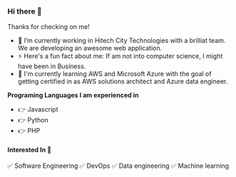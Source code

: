 ### Hi there 👋

Thanks for checking on me! 

- 🔭 I’m currently working in Hitech City Technologies with a brilliat team. We are developing an awesome web application.
- ⚡ Here's a fun fact about me: If am not into computer science, I might have been in Business.
- 💪 I'm currently learning AWS and Microsoft Azure with the goal of getting certified in as AWS solutions architect and Azure data engineer.

**Programing Languages I am experienced in**
- 👉 Javascript 
- 👉 Python 
- 👉 PHP

#### Interested In 🥰
✅ Software Engineering ✅ DevOps ✅ Data engineering ✅ Machine learning

<!--
**EvelynAnyebe/EvelynAnyebe** is a ✨ _special_ ✨ repository because its `README.md` (this file) appears on your GitHub profile.

Here are some ideas to get you started:

- 🔭 I’m currently working on ...
- 🌱 I’m currently learning ...
- 👯 I’m looking to collaborate on ...
- 🤔 I’m looking for help with ...
- 💬 Ask me about ...
- 📫 How to reach me: ...
- 😄 Pronouns: ...
- ⚡ Fun fact: ...
-->
